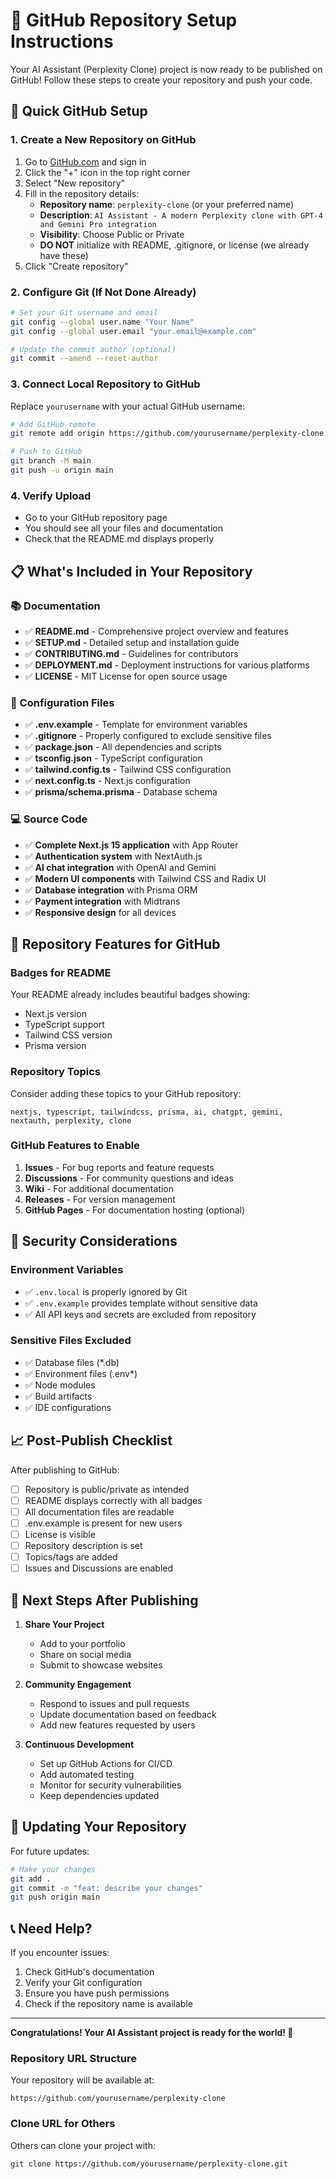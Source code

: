 # 📂 GitHub Repository Setup Instructions

Your AI Assistant (Perplexity Clone) project is now ready to be published on GitHub! Follow these steps to create your repository and push your code.

## 🚀 Quick GitHub Setup

### 1. Create a New Repository on GitHub
1. Go to [GitHub.com](https://github.com) and sign in
2. Click the "+" icon in the top right corner
3. Select "New repository"
4. Fill in the repository details:
   - **Repository name**: `perplexity-clone` (or your preferred name)
   - **Description**: `AI Assistant - A modern Perplexity clone with GPT-4 and Gemini Pro integration`
   - **Visibility**: Choose Public or Private
   - **DO NOT** initialize with README, .gitignore, or license (we already have these)
5. Click "Create repository"

### 2. Configure Git (If Not Done Already)
```bash
# Set your Git username and email
git config --global user.name "Your Name"
git config --global user.email "your.email@example.com"

# Update the commit author (optional)
git commit --amend --reset-author
```

### 3. Connect Local Repository to GitHub
Replace `yourusername` with your actual GitHub username:

```bash
# Add GitHub remote
git remote add origin https://github.com/yourusername/perplexity-clone.git

# Push to GitHub
git branch -M main
git push -u origin main
```

### 4. Verify Upload
- Go to your GitHub repository page
- You should see all your files and documentation
- Check that the README.md displays properly

## 📋 What's Included in Your Repository

### 📚 Documentation
- ✅ **README.md** - Comprehensive project overview and features
- ✅ **SETUP.md** - Detailed setup and installation guide
- ✅ **CONTRIBUTING.md** - Guidelines for contributors
- ✅ **DEPLOYMENT.md** - Deployment instructions for various platforms
- ✅ **LICENSE** - MIT License for open source usage

### 🔧 Configuration Files
- ✅ **.env.example** - Template for environment variables
- ✅ **.gitignore** - Properly configured to exclude sensitive files
- ✅ **package.json** - All dependencies and scripts
- ✅ **tsconfig.json** - TypeScript configuration
- ✅ **tailwind.config.ts** - Tailwind CSS configuration
- ✅ **next.config.ts** - Next.js configuration
- ✅ **prisma/schema.prisma** - Database schema

### 💻 Source Code
- ✅ **Complete Next.js 15 application** with App Router
- ✅ **Authentication system** with NextAuth.js
- ✅ **AI chat integration** with OpenAI and Gemini
- ✅ **Modern UI components** with Tailwind CSS and Radix UI
- ✅ **Database integration** with Prisma ORM
- ✅ **Payment integration** with Midtrans
- ✅ **Responsive design** for all devices

## 🌟 Repository Features for GitHub

### Badges for README
Your README already includes beautiful badges showing:
- Next.js version
- TypeScript support
- Tailwind CSS version
- Prisma version

### Repository Topics
Consider adding these topics to your GitHub repository:
```
nextjs, typescript, tailwindcss, prisma, ai, chatgpt, gemini, nextauth, perplexity, clone
```

### GitHub Features to Enable
1. **Issues** - For bug reports and feature requests
2. **Discussions** - For community questions and ideas
3. **Wiki** - For additional documentation
4. **Releases** - For version management
5. **GitHub Pages** - For documentation hosting (optional)

## 🔐 Security Considerations

### Environment Variables
- ✅ `.env.local` is properly ignored by Git
- ✅ `.env.example` provides template without sensitive data
- ✅ All API keys and secrets are excluded from repository

### Sensitive Files Excluded
- ✅ Database files (*.db)
- ✅ Environment files (.env*)
- ✅ Node modules
- ✅ Build artifacts
- ✅ IDE configurations

## 📈 Post-Publish Checklist

After publishing to GitHub:

- [ ] Repository is public/private as intended
- [ ] README displays correctly with all badges
- [ ] All documentation files are readable
- [ ] .env.example is present for new users
- [ ] License is visible
- [ ] Repository description is set
- [ ] Topics/tags are added
- [ ] Issues and Discussions are enabled

## 🎯 Next Steps After Publishing

1. **Share Your Project**
   - Add to your portfolio
   - Share on social media
   - Submit to showcase websites

2. **Community Engagement**
   - Respond to issues and pull requests
   - Update documentation based on feedback
   - Add new features requested by users

3. **Continuous Development**
   - Set up GitHub Actions for CI/CD
   - Add automated testing
   - Monitor for security vulnerabilities
   - Keep dependencies updated

## 🔄 Updating Your Repository

For future updates:
```bash
# Make your changes
git add .
git commit -m "feat: describe your changes"
git push origin main
```

## 📞 Need Help?

If you encounter issues:
1. Check GitHub's documentation
2. Verify your Git configuration
3. Ensure you have push permissions
4. Check if the repository name is available

---

**Congratulations! Your AI Assistant project is ready for the world! 🎉**

### Repository URL Structure
Your repository will be available at:
```
https://github.com/yourusername/perplexity-clone
```

### Clone URL for Others
Others can clone your project with:
```bash
git clone https://github.com/yourusername/perplexity-clone.git
```
